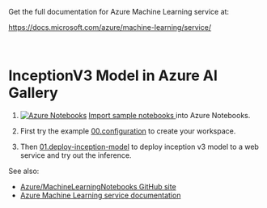 Get the full documentation for Azure Machine Learning service at:

https://docs.microsoft.com/azure/machine-learning/service/

<br>

# InceptionV3 Model in Azure AI Gallery

1. [![Azure Notebooks](https://notebooks.azure.com/launch.png)](https://notebooks.azure.com/import/gh/gogowings/AML-Gallery-InceptionV3)
[Import sample notebooks ](https://notebooks.azure.com/import/gh/gogowings/AML-Gallery-InceptionV3) into Azure Notebooks.

2. First try the example [00.configuration](00.configuration.ipynb) to create your workspace. 
3. Then [01.deploy-inception-model](01.deploy-inception-model) to deploy inception v3 model to a web service and try out the inference.

See also:
 * [Azure/MachineLearningNotebooks GitHub site](https://github.com/Azure/MachineLearningNotebooks)
 * [Azure Machine Learning service documentation](https://docs.microsoft.com/en-us/azure/machine-learning/service)

